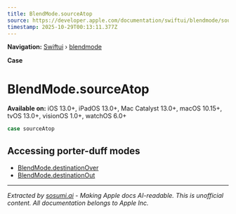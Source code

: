 ```yaml
---
title: BlendMode.sourceAtop
source: https://developer.apple.com/documentation/swiftui/blendmode/sourceatop
timestamp: 2025-10-29T00:13:11.377Z
---
```


**Navigation:** [Swiftui](/documentation/swiftui) › [blendmode](/documentation/swiftui/blendmode)

**Case**

# BlendMode.sourceAtop

**Available on:** iOS 13.0+, iPadOS 13.0+, Mac Catalyst 13.0+, macOS 10.15+, tvOS 13.0+, visionOS 1.0+, watchOS 6.0+

```swift
case sourceAtop
```

## Accessing porter-duff modes

- [BlendMode.destinationOver](/documentation/swiftui/blendmode/destinationover)
- [BlendMode.destinationOut](/documentation/swiftui/blendmode/destinationout)

---

*Extracted by [sosumi.ai](https://sosumi.ai) - Making Apple docs AI-readable.*
*This is unofficial content. All documentation belongs to Apple Inc.*
